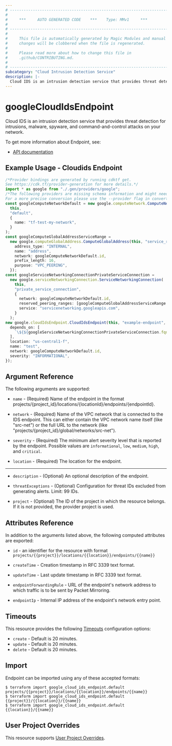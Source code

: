 ```yaml
---
# ----------------------------------------------------------------------------
#
#     ***     AUTO GENERATED CODE    ***    Type: MMv1     ***
#
# ----------------------------------------------------------------------------
#
#     This file is automatically generated by Magic Modules and manual
#     changes will be clobbered when the file is regenerated.
#
#     Please read more about how to change this file in
#     .github/CONTRIBUTING.md.
#
# ----------------------------------------------------------------------------
subcategory: "Cloud Intrusion Detection Service"
description: |-
  Cloud IDS is an intrusion detection service that provides threat detection for intrusions, malware, spyware, and command-and-control attacks on your network.
---
```


# googleCloudIdsEndpoint

Cloud IDS is an intrusion detection service that provides threat detection for intrusions, malware, spyware, and command-and-control attacks on your network.

To get more information about Endpoint, see:

* [API documentation](https://cloud.google.com/intrusion-detection-system/docs/configuring-ids)

## Example Usage - Cloudids Endpoint

```typescript
/*Provider bindings are generated by running cdktf get.
See https://cdk.tf/provider-generation for more details.*/
import * as google from "./.gen/providers/google";
/*The following providers are missing schema information and might need manual adjustments to synthesize correctly: google.
For a more precise conversion please use the --provider flag in convert.*/
const googleComputeNetworkDefault = new google.computeNetwork.ComputeNetwork(
  this,
  "default",
  {
    name: "tf-test-my-network",
  }
);
const googleComputeGlobalAddressServiceRange =
  new google.computeGlobalAddress.ComputeGlobalAddress(this, "service_range", {
    address_type: "INTERNAL",
    name: "address",
    network: googleComputeNetworkDefault.id,
    prefix_length: 16,
    purpose: "VPC_PEERING",
  });
const googleServiceNetworkingConnectionPrivateServiceConnection =
  new google.serviceNetworkingConnection.ServiceNetworkingConnection(
    this,
    "private_service_connection",
    {
      network: googleComputeNetworkDefault.id,
      reserved_peering_ranges: [googleComputeGlobalAddressServiceRange.name],
      service: "servicenetworking.googleapis.com",
    }
  );
new google.cloudIdsEndpoint.CloudIdsEndpoint(this, "example-endpoint", {
  depends_on: [
    `\${${googleServiceNetworkingConnectionPrivateServiceConnection.fqn}}`,
  ],
  location: "us-central1-f",
  name: "test",
  network: googleComputeNetworkDefault.id,
  severity: "INFORMATIONAL",
});

```

## Argument Reference

The following arguments are supported:

*   `name` -
    (Required)
    Name of the endpoint in the format projects/{project\_id}/locations/{locationId}/endpoints/{endpointId}.

*   `network` -
    (Required)
    Name of the VPC network that is connected to the IDS endpoint. This can either contain the VPC network name itself (like "src-net") or the full URL to the network (like "projects/{project\_id}/global/networks/src-net").

*   `severity` -
    (Required)
    The minimum alert severity level that is reported by the endpoint.
    Possible values are `informational`, `low`, `medium`, `high`, and `critical`.

*   `location` -
    (Required)
    The location for the endpoint.

***

*   `description` -
    (Optional)
    An optional description of the endpoint.

*   `threatExceptions` -
    (Optional)
    Configuration for threat IDs excluded from generating alerts. Limit: 99 IDs.

*   `project` - (Optional) The ID of the project in which the resource belongs.
    If it is not provided, the provider project is used.

## Attributes Reference

In addition to the arguments listed above, the following computed attributes are exported:

*   `id` - an identifier for the resource with format `projects/{{project}}/locations/{{location}}/endpoints/{{name}}`

*   `createTime` -
    Creation timestamp in RFC 3339 text format.

*   `updateTime` -
    Last update timestamp in RFC 3339 text format.

*   `endpointForwardingRule` -
    URL of the endpoint's network address to which traffic is to be sent by Packet Mirroring.

*   `endpointIp` -
    Internal IP address of the endpoint's network entry point.

## Timeouts

This resource provides the following
[Timeouts](https://developer.hashicorp.com/terraform/plugin/sdkv2/resources/retries-and-customizable-timeouts) configuration options:

* `create` - Default is 20 minutes.
* `update` - Default is 20 minutes.
* `delete` - Default is 20 minutes.

## Import

Endpoint can be imported using any of these accepted formats:

```console
$ terraform import google_cloud_ids_endpoint.default projects/{{project}}/locations/{{location}}/endpoints/{{name}}
$ terraform import google_cloud_ids_endpoint.default {{project}}/{{location}}/{{name}}
$ terraform import google_cloud_ids_endpoint.default {{location}}/{{name}}
```

## User Project Overrides

This resource supports [User Project Overrides](https://registry.terraform.io/providers/hashicorp/google/latest/docs/guides/provider_reference#user_project_override).
